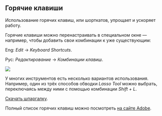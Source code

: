 ## Горячие клавиши

Использование горячих клавиш, или шорткатов, упрощает и ускоряет работу.  

Горячие клавиши можно перенастраивать в специальном окне — например, чтобы добавить свои комбинации к уже существующим:  

Eng: _Edit_ → _Keyboard Shortcuts_.

Рус: _Редактирование_ → _Комбинации клавиш_.

![](/img/PPR_8/1648664741__D1_82_D0_B0_D0_B1_D0_BB_D0_B8_D1_86_D0_B0_20_1_.png)

У многих инструментов есть несколько вариантов использования. Например, один из трёх способов обводки _Lasso Tool_ можно выбрать, переключаясь между ними с помощью комбинации _Shift + L_.

[Скачать шпаргалку](http://d35raauzs56ob1.cloudfront.net/static/blog/B323_Soft_Culture_Shortcuts_Photoshop.pdf).

Полный список горячих клавиш можно посмотреть [на сайте Adobe](https://helpx.adobe.com/ru/photoshop/using/default-keyboard-shortcuts.html).
